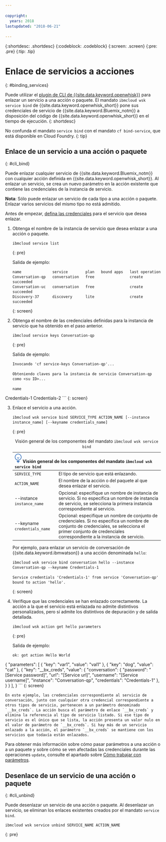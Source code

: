 ```yaml
---

copyright:
  years: 2018
lastupdated: "2018-06-21"

---
```


{:shortdesc: .shortdesc}
{:codeblock: .codeblock}
{:screen: .screen}
{:pre: .pre}
{:tip: .tip}

# Enlace de servicios a acciones
{: #binding_services}

Puede utilizar el [plugin de CLI de {{site.data.keyword.openwhisk}}](./bluemix_cli.html) para enlazar un servicio a una acción o paquete. El mandato `ibmcloud wsk service bind` de {{site.data.keyword.openwhisk_short}} pone sus credenciales de servicio de {{site.data.keyword.Bluemix_notm}} a disposición del código de {{site.data.keyword.openwhisk_short}} en el tiempo de ejecución.
{: shortdesc}

No confunda el mandato `service bind` con el mandato `cf bind-service`, que está disponible en Cloud Foundry.
{: tip}

## Enlace de un servicio a una acción o paquete
{: #cli_bind}

Puede enlazar cualquier servicio de {{site.data.keyword.Bluemix_notm}} con cualquier acción definida en {{site.data.keyword.openwhisk_short}}. Al enlazar un servicio, se crea un nuevo parámetro en la acción existente que contiene las credenciales de la instancia de servicio.

**Nota**: Sólo puede enlazar un servicio de cada tipo a una acción o paquete. Enlazar varios servicios del mismo tipo no está admitido.

Antes de empezar, [defina las credenciales](/docs/apps/reqnsi.html#accser_external) para el servicio que desea enlazar.

1. Obtenga el nombre de la instancia de servicio que desea enlazar a una acción o paquete.
    ```
    ibmcloud service list
    ```
    {: pre}

    Salida de ejemplo:
    ```
    name              service        plan   bound apps   last operation
    Conversation-qp   conversation   free                create succeeded
    Conversation-uc   conversation   free                create succeeded
    Discovery-37      discovery      lite                create succeeded
    ```
    {: screen}

2. Obtenga el nombre de las credenciales definidas para la instancia de servicio que ha obtenido en el paso anterior.
    ```
    ibmcloud service keys Conversation-qp
    ```
    {: pre}

    Salida de ejemplo:
    ```
    Invocando 'cf service-keys Conversation-qp'...

    Obteniendo claves para la instancia de servicio Conversation-qp como <su ID>...

    name
Credentials-1
Credentials-2
    ```
    {: screen}

3. Enlace el servicio a una acción.
    ```
    ibmcloud wsk service bind SERVICE_TYPE ACTION_NAME [--instance instance_name] [--keyname credentials_name]
    ```
    {: pre}

    <table>
    <caption>Visión general de los componentes del mandato <code>ibmcloud wsk service bind</code></caption>
    <thead>
    <th colspan=2><img src="images/idea.png" alt="Icono de idea"/> Visión general de los componentes del mandato <code>ibmcloud wsk service bind</code></th>
    </thead>
    <tbody>
    <tr>
    <td><code>SERVICE_TYPE</code></td>
    <td>El tipo de servicio que está enlazando.</td>
    </tr>
    <tr>
    <td><code>ACTION_NAME</code></td>
    <td>El nombre de la acción o del paquete al que desea enlazar el servicio.</td>
    </tr>
    <tr>
    <td>--instance <code>instance_name</code></td>
    <td>Opcional: especifique un nombre de instancia de servicio. Si no especifica un nombre de instancia de servicio, se selecciona la primera instancia correspondiente al servicio.</td>
    </tr>
    <tr>
    <td>--keyname <code>credentials_name</code></td>
    <td>Opcional: especifique un nombre de conjunto de credenciales. Si no especifica un nombre de conjunto de credenciales, se selecciona el primer conjunto de credenciales correspondiente a la instancia de servicio.</td>
    </tr>
    </tbody></table>

    Por ejemplo, para enlazar un servicio de conversación de {{site.data.keyword.ibmwatson}} a una acción denominada `hello`:
    ```
    ibmcloud wsk service bind conversation hello --instance Conversation-qp --keyname Credentials-1

    Service credentials 'Credentials-1' from service 'Conversation-qp' bound to action 'hello'.
    ```
    {: screen}

4. Verifique que las credenciales se han enlazado correctamente. La acción a la que el servicio está enlazada no admite distintivos personalizados, pero sí admite los distintivos de depuración y de salida detallada.
    ```
    ibmcloud wsk action get hello parameters
    ```
    {: pre}

    Salida de ejemplo:
    ```
    ok: got action Hello World
{
        "parameters": [
        {
                "key": "var1",
            "value": "val1"
            },
            {
                "key": "dog",
            "value": "cat"
            },
            {
                "key": "__bx_creds",
            "value": {
                    "conversation": {
                        "password": "[Service password]",
                    "url": "[Service url]",
                    "username": "[Service username]",
                    "instance": "Conversation-qp",
                    "credentials": "Credentials-1"
                    },
                }
            }
        ],
    }
    ```
    {: screen}

    En este ejemplo, las credenciales correspondiente al servicio de conversación, junto con cualquier otra credencial correspondiente a otros tipos de servicio, pertenecen a un parámetro denominado `__bx_creds`. La acción busca el parámetro de enlace `__bx_creds` y elimina la referencia al tipo de servicio listado. Si ese tipo de servicio es el único que se lista, la acción presenta un valor nulo en el valor de parámetro de `__bx_creds`. Si hay más de un servicio enlazado a la acción, el parámetro `__bx_creds` se mantiene con los servicios que todavía están enlazados.

Para obtener más información sobre cómo pasar parámetros a una acción o a un paquete y sobre cómo se ven afectadas las credenciales durante las operaciones `update`, consulte el apartado sobre [Cómo trabajar con parámetros](./parameters.html#pass-params-action).


## Desenlace de un servicio de una acción o paquete
{: #cli_unbind}

Puede desenlazar un servicio de una acción o paquete. Al desenlazar un servicio, se eliminan los enlaces existentes creados por el mandato `service bind`.

```
ibmcloud wsk service unbind SERVICE_NAME ACTION_NAME
```
{: pre}
